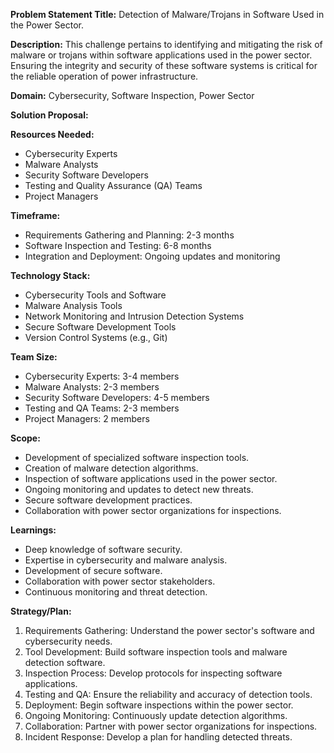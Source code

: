 **Problem Statement Title:** Detection of Malware/Trojans in Software Used in the Power Sector.

**Description:** This challenge pertains to identifying and mitigating the risk of malware or trojans within software applications used in the power sector. Ensuring the integrity and security of these software systems is critical for the reliable operation of power infrastructure.

**Domain:** Cybersecurity, Software Inspection, Power Sector

**Solution Proposal:**

**Resources Needed:**
- Cybersecurity Experts
- Malware Analysts
- Security Software Developers
- Testing and Quality Assurance (QA) Teams
- Project Managers

**Timeframe:**
- Requirements Gathering and Planning: 2-3 months
- Software Inspection and Testing: 6-8 months
- Integration and Deployment: Ongoing updates and monitoring

**Technology Stack:**
- Cybersecurity Tools and Software
- Malware Analysis Tools
- Network Monitoring and Intrusion Detection Systems
- Secure Software Development Tools
- Version Control Systems (e.g., Git)

**Team Size:**
- Cybersecurity Experts: 3-4 members
- Malware Analysts: 2-3 members
- Security Software Developers: 4-5 members
- Testing and QA Teams: 2-3 members
- Project Managers: 2 members

**Scope:**
- Development of specialized software inspection tools.
- Creation of malware detection algorithms.
- Inspection of software applications used in the power sector.
- Ongoing monitoring and updates to detect new threats.
- Secure software development practices.
- Collaboration with power sector organizations for inspections.

**Learnings:**
- Deep knowledge of software security.
- Expertise in cybersecurity and malware analysis.
- Development of secure software.
- Collaboration with power sector stakeholders.
- Continuous monitoring and threat detection.

**Strategy/Plan:**
1. Requirements Gathering: Understand the power sector's software and cybersecurity needs.
2. Tool Development: Build software inspection tools and malware detection software.
3. Inspection Process: Develop protocols for inspecting software applications.
4. Testing and QA: Ensure the reliability and accuracy of detection tools.
5. Deployment: Begin software inspections within the power sector.
6. Ongoing Monitoring: Continuously update detection algorithms.
7. Collaboration: Partner with power sector organizations for inspections.
8. Incident Response: Develop a plan for handling detected threats.